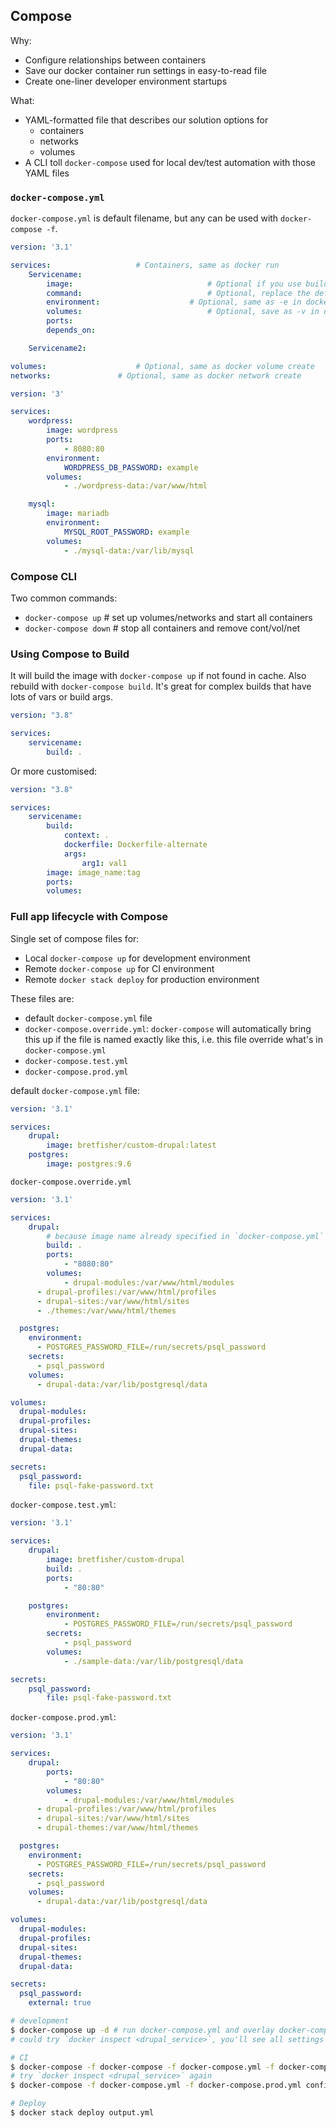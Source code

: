 ## Compose

Why:

- Configure relationships between containers
- Save our docker container run settings in easy-to-read file
- Create one-liner developer environment startups

What:

- YAML-formatted file that describes our solution options for
  - containers
  - networks
  - volumes
- A CLI toll `docker-compose` used for local dev/test automation with those YAML files

### `docker-compose.yml`

`docker-compose.yml` is default filename, but any can be used with `docker-compose -f`.

```yaml
version: '3.1'

services:					# Containers, same as docker run
	Servicename:
		image: 								# Optional if you use build
		command:							# Optional, replace the default CMD specified by the image
		environment:					# Optional, same as -e in docker run
		volumes:							# Optional, save as -v in docker run
		ports:
		depends_on:

	Servicename2:

volumes:					# Optional, same as docker volume create
networks: 				# Optional, same as docker network create
```

``` YAML
version: '3'

services:
	wordpress:
		image: wordpress
		ports:
			- 8080:80
		environment:
			WORDPRESS_DB_PASSWORD: example
		volumes:
			- ./wordpress-data:/var/www/html

	mysql:
		image: mariadb
		environment:
			MYSQL_ROOT_PASSWORD: example
		volumes:
			- ./mysql-data:/var/lib/mysql
```

### Compose CLI

Two common commands:

- `docker-compose up`  # set up volumes/networks and start all containers
- `docker-compose down`  # stop all containers and remove cont/vol/net

### Using Compose to Build

It will build the image with `docker-compose up` if not found in cache. Also rebuild with `docker-compose build`. It's great for complex builds that have lots of vars  or build args.

``` yaml
version: "3.8"

services:
	servicename:
		build: .
```

Or more customised:

```yaml
version: "3.8"

services:
	servicename:
		build:
			context: .
			dockerfile: Dockerfile-alternate
			args:
				arg1: val1
		image: image_name:tag
		ports:
		volumes:
```

### Full app lifecycle with Compose

Single set of compose files for:

- Local `docker-compose up` for development environment
- Remote `docker-compose up` for CI environment
- Remote `docker stack deploy` for production environment

These files are:

- default `docker-compose.yml` file
- `docker-compose.override.yml`: `docker-compose` will automatically bring this up if the file is named exactly like this, i.e. this file override what's in `docker-compose.yml`
- `docker-compose.test.yml`
- `docker-compose.prod.yml`

default `docker-compose.yml` file:

``` yaml
version: '3.1'

services:
	drupal:
		image: bretfisher/custom-drupal:latest
	postgres:
		image: postgres:9.6

```

`docker-compose.override.yml`

```yaml
version: '3.1'

services:
	drupal:
		# because image name already specified in `docker-compose.yml` file
		build: .
		ports:
			- "8080:80"
		volumes:
			- drupal-modules:/var/www/html/modules
      - drupal-profiles:/var/www/html/profiles
      - drupal-sites:/var/www/html/sites
      - ./themes:/var/www/html/themes

  postgres:
    environment:
      - POSTGRES_PASSWORD_FILE=/run/secrets/psql_password
    secrets:
      - psql_password
    volumes:
      - drupal-data:/var/lib/postgresql/data

volumes:
  drupal-modules:
  drupal-profiles:
  drupal-sites:
  drupal-themes:
  drupal-data:

secrets:
  psql_password:
    file: psql-fake-password.txt
```

`docker-compose.test.yml`:

``` yaml
version: '3.1'

services:
	drupal:
		image: bretfisher/custom-drupal
		build: .
		ports:
			- "80:80"

	postgres:
		environment:
			- POSTGRES_PASSWORD_FILE=/run/secrets/psql_password
		secrets:
			- psql_password
		volumes:
			- ./sample-data:/var/lib/postgresql/data

secrets:
	psql_password:
		file: psql-fake-password.txt
```

`docker-compose.prod.yml`:

``` yaml
version: '3.1'

services:
	drupal:
		ports:
			- "80:80"
		volumes:
			- drupal-modules:/var/www/html/modules
      - drupal-profiles:/var/www/html/profiles
      - drupal-sites:/var/www/html/sites
      - drupal-themes:/var/www/html/themes

  postgres:
    environment:
      - POSTGRES_PASSWORD_FILE=/run/secrets/psql_password
    secrets:
      - psql_password
    volumes:
      - drupal-data:/var/lib/postgresql/data

volumes:
  drupal-modules:
  drupal-profiles:
  drupal-sites:
  drupal-themes:
  drupal-data:

secrets:
  psql_password:
    external: true
```

``` sh
# development
$ docker-compose up -d # run docker-compose.yml and overlay docker-compose.override.yml on top
# could try `docker inspect <drupal_service>`, you'll see all settings from override file

# CI
$ docker-compose -f docker-compose -f docker-compose.yml -f docker-compose.test.yml up -d
# try `docker inspect <drupal_service>` again
$ docker-compose -f docker-compose.yml -f docker-compose.prod.yml config > output.yml

# Deploy
$ docker stack deploy output.yml
```

